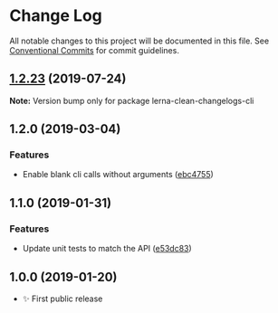 # Change Log

All notable changes to this project will be documented in this file.
See [Conventional Commits](https://conventionalcommits.org) for commit guidelines.

## [1.2.23](https://gitlab.com/codsen/codsen/compare/lerna-clean-changelogs-cli@1.2.22...lerna-clean-changelogs-cli@1.2.23) (2019-07-24)

**Note:** Version bump only for package lerna-clean-changelogs-cli





## 1.2.0 (2019-03-04)

### Features

- Enable blank cli calls without arguments ([ebc4755](https://gitlab.com/codsen/codsen/commit/ebc4755))

## 1.1.0 (2019-01-31)

### Features

- Update unit tests to match the API ([e53dc83](https://gitlab.com/codsen/codsen/commit/e53dc83))

## 1.0.0 (2019-01-20)

- ✨ First public release
